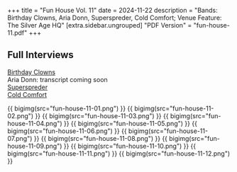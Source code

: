 +++
title = "Fun House Vol. 11"
date = 2024-11-22
description = "Bands: Birthday Clowns, Aria Donn, Superspreder, Cold Comfort; Venue Feature: The Silver Age HQ"
[extra.sidebar.ungrouped]
"PDF Version" = "fun-house-11.pdf"
+++

## Full Interviews
[Birthday Clowns](https://www.youtube.com/watch?v=rIsPiDvOo6k)<br>
Aria Donn: transcript coming soon<br>
[Superspreder](https://www.youtube.com/watch?v=p7-F1RzG3Pc)<br>
[Cold Comfort](https://www.youtube.com/watch?v=9jJCNaosoos)<br>

{{ bigimg(src="fun-house-11-01.png") }}
{{ bigimg(src="fun-house-11-02.png") }}
{{ bigimg(src="fun-house-11-03.png") }}
{{ bigimg(src="fun-house-11-04.png") }}
{{ bigimg(src="fun-house-11-05.png") }}
{{ bigimg(src="fun-house-11-06.png") }}
{{ bigimg(src="fun-house-11-07.png") }}
{{ bigimg(src="fun-house-11-08.png") }}
{{ bigimg(src="fun-house-11-09.png") }}
{{ bigimg(src="fun-house-11-10.png") }}
{{ bigimg(src="fun-house-11-11.png") }}
{{ bigimg(src="fun-house-11-12.png") }}
